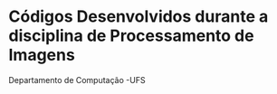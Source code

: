 # Códigos Desenvolvidos durante a disciplina de Processamento de Imagens
Departamento de Computação -UFS

